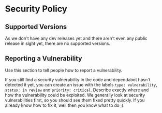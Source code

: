 # Security Policy

## Supported Versions

As we don't have any dev releases yet and there aren't even any public release in sight yet, there are no supported versions.

## Reporting a Vulnerability

Use this section to tell people how to report a vulnerability.

If you still find a security vulnerability in the code and dependabot hasn't detected it yet, you can create an issue with the labels `type: vulnerability`, `status: in review` and `priority: critical`.
Describe exactly where and how the vulnerability could be exploited. 
We generally look at security vulnerabilities first, so you should see them fixed pretty quickly. If you already know how to fix it, well then you know what to do ;)
